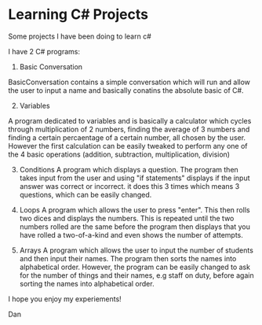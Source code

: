 # Learning C# Projects
 Some projects I have been doing to learn c#

 I have 2 C# programs:

 1. Basic Conversation

 BasicConversation contains a simple conversation which will run and allow the user to input a name and basically conatins the absolute basic of C#.

 2. Variables
 
 A program dedicated to variables and is basically a calculator which cycles through multiplication of 2 numbers, finding the average of 3 numbers and finding a certain percaentage of a certain number, all chosen by the user. However the first calculation can be easily tweaked to perform any one of the 4 basic operations (addition, subtraction, multiplication, division)
 
3. Conditions
A program which displays a question. The program then takes input from the user and using "if statements" displays if the input answer was correct or incorrect. it does this 3 times which means 3 questions, which can be easily changed.

4. Loops
A program which allows the user to press "enter". This then rolls two dices and displays the numbers. This is repeated until the two numbers rolled are the same before the program then displays that you have rolled a two-of-a-kind and even shows the number of attempts.

5. Arrays
A program which allows the user to input the number of students and then input their names. The program then sorts the names into alphabetical order. However, the program can be easily changed to ask for the number of things and their names, e.g staff on duty, before again sorting the names into alphabetical order.


I hope you enjoy my experiements!

Dan
